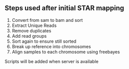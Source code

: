 ## Steps used after initial STAR mapping

1. Convert from sam to bam and sort
2. Extract Unique Reads
3. Remove duplicates
4. Add read groups
5. Sort again to ensure still sorted
6. Break up reference into chromosomes
7. Align samples to each chromosome using freebayes

Scripts will be added when server is available
